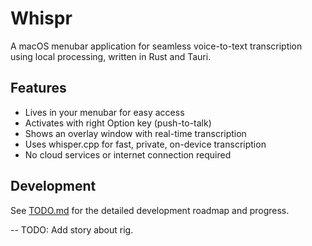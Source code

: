 # Whispr

A macOS menubar application for seamless voice-to-text transcription using local processing, written in Rust and Tauri.

## Features

- Lives in your menubar for easy access
- Activates with right Option key (push-to-talk)
- Shows an overlay window with real-time transcription
- Uses whisper.cpp for fast, private, on-device transcription
- No cloud services or internet connection required

## Development

See [TODO.md](TODO.md) for the detailed development roadmap and progress.

-- TODO: Add story about rig.